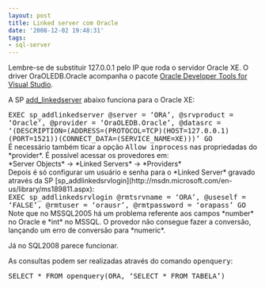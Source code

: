 ```yaml
---
layout: post
title: Linked server com Oracle
date: '2008-12-02 19:48:31'
tags:
- sql-server
---
```



Lembre-se de substituir 127.0.0.1 pelo IP que roda o servidor Oracle XE. O driver OraOLEDB.Oracle acompanha o pacote [Oracle Developer Tools for Visual Studio](http://www.oracle.com/technology/software/tech/windows/odpnet/index.html).

A SP [add_linkedserver](http://msdn.microsoft.com/en-us/library/ms190479.aspx) abaixo funciona para o Oracle XE:

<div class="code" style="font-family: monospace;">EXEC sp_addlinkedserver  
 @server = <span class="st0">‘ORA’</span>,  
 @srvproduct = <span class="st0">‘Oracle’</span>,  
 @provider = <span class="st0">‘OraOLEDB.Oracle’</span>,  
 @datasrc = <span class="st0">‘(DESCRIPTION=(ADDRESS=(PROTOCOL=TCP)(HOST=127.0.0.1)(PORT=1521))(CONNECT_DATA=(SERVICE_NAME=XE)))’</span>  
 GO</div>É necessário também ticar a opção <tt>Allow inprocess</tt> nas propriedadas do *provider*. É possível acessar os provedores em:

<div class="indent">*Server Objects* → *Linked Servers* → *Providers*</div>Depois é só configurar um usuário e senha para o *Linked Server* gravado através da SP [sp_addlinkedsrvlogin](http://msdn.microsoft.com/en-us/library/ms189811.aspx):

<div class="code" style="font-family: monospace;">EXEC sp_addlinkedsrvlogin  
 @rmtsrvname = <span class="st0">‘ORA’</span>,  
 @useself = <span class="st0">‘FALSE’</span>,  
 @rmtuser = <span class="st0">‘orausr’</span>,  
 @rmtpassword = <span class="st0">‘orapass’</span>  
 GO</div>Note que no MSSQL2005 há um problema referente aos campos *number* no Oracle e *int* no MSSQL. O provedor não consegue fazer a conversão, lançando um erro de conversão para *numeric*.

Já no SQL2008 parece funcionar.

As consultas podem ser realizadas através do comando <tt>openquery</tt>:

<div class="code" style="font-family: monospace;"><span class="kw1">SELECT</span> * <span class="kw1">FROM</span> openquery<span class="br0">(</span>ORA, <span class="st0">‘SELECT * FROM TABELA’</span><span class="br0">)</span></div>
